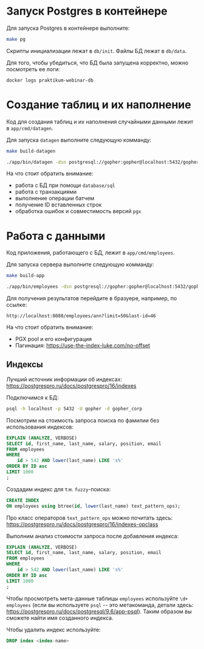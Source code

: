 # Запуск Postgres в контейнере

Для запуска Postgres в контейнере выполните:

```bash
make pg
```

Скрипты инициализации лежат в `db/init`. Файлы БД лежат в `db/data`.

Для того, чтобы убедиться, что БД была запущена корректно, можно посмотреть ее логи:

```bash
docker logs praktikum-webinar-db
```

# Создание таблиц и их наполнение

Код для создания таблиц и их наполнения случайными данными лежит в `app/cmd/datagen`.

Для запуска `datagen` выполните следующую комманду:

```bash
make build-datagen

./app/bin/datagen -dsn postgresql://gopher:gopher@localhost:5432/gopher_corp -emp-count 100000
```

На что стоит обратить внимание:
- работа с БД при помощи `database/sql`
- работа с транзакциями
- выполнение операции батчем
- получение ID вставленных строк
- обработка ошибок и совместимость версий `pgx`

# Работа с данными

Код приложения, работающего с БД, лежит в `app/cmd/employees`.

Для запуска сервера выполните следующую комманду:

```bash
make build-app

./app/bin/employees -dsn postgresql://gopher:gopher@localhost:5432/gopher_corp
```

Для получения результатов перейдите в бразуере, например, по ссылке:

`http://localhost:8080/employees/ann?limit=50&last-id=46`

На что стоит обратить внимание:
- PGX pool и его конфигурация
- Пагинация: https://use-the-index-luke.com/no-offset

## Индексы

Лучший источник информации об индексах: https://postgrespro.ru/docs/postgrespro/16/indexes

Подключимся к БД:

```bash
psql -h localhost -p 5432 -U gopher -d gopher_corp
```

Посмотрим на стоимость запроса поиска по фамилии без использования индексов:

```sql
EXPLAIN (ANALYZE, VERBOSE)
SELECT id, first_name, last_name, salary, position, email
FROM employees
WHERE
    id > 542 AND lower(last_name) LIKE 's%'
ORDER BY ID asc
LIMIT 1000
;
```

Создадим индекс для т.н. `fuzzy`-поиска:

```sql
CREATE INDEX
ON employees using btree(id, lower(last_name) text_pattern_ops);
```

Про класс операторов `text_pattern_ops` можно почитать здесь: https://postgrespro.ru/docs/postgrespro/16/indexes-opclass

Выполним анализ стоимости запроса после добавления индекса:

```sql
EXPLAIN (ANALYZE, VERBOSE)
SELECT id, first_name, last_name, salary, position, email
FROM employees
WHERE
    id > 542 AND lower(last_name) LIKE 's%'
ORDER BY ID asc
LIMIT 1000
;
```

Чтобы просмотреть мета-данные таблицы `employees` используйте `\d+ employees` (если вы используете `psql` -- это метакоманда, детали здесь: https://postgrespro.ru/docs/postgresql/9.6/app-psql). Таким образом вы сможете найти имя созданного индекса.

Чтобы удалить индекс используйте:

```sql
DROP index <index-name>
```